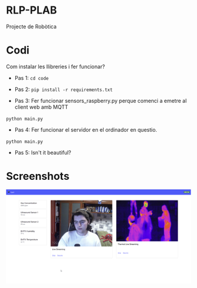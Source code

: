 # RLP-PLAB
 Projecte de Robòtica


# Codi

Com instalar les llibreries i fer funcionar?

- Pas 1:
`cd code`

- Pas 2:
`pip install -r requirements.txt` 

- Pas 3:
Fer funcionar sensors_raspberry.py perque comenci a emetre al client web amb MQTT

`python main.py`

- Pas 4:
Fer funcionar el servidor en el ordinador en questio.

`python main.py`

- Pas 5:
Isn't it beautiful?

# Screenshots

![GitHub Logo](/img/website.png)
